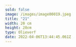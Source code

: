 ```yaml
---
sold: false
image: /images/image00019.jpeg
title: "21"
width: 20 cm
height: 20cm
type: Olieverf
date: 2022-04-06T13:44:45.061Z
---
```


